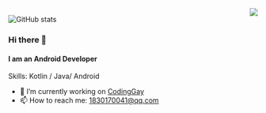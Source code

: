 <img align="right" src="https://github-readme-stats.vercel.app/api?username=wukaicheng&show_icons=true&icon_color=0349f4&text_color=03a9f4&bg_color=ffffff&hide_title=true" />

![GitHub stats](https://github-readme-stats.vercel.app/api?username=wukaicheng&show_icons=true&count_private=true)  
### Hi there 👋
#### I am an Android Developer

Skills: Kotlin / Java/ Android 

- 🔭 I’m currently working on [CodingGay](https://github.com/CodingGay) 
- 📫 How to reach me: 1830170041@qq.com 

